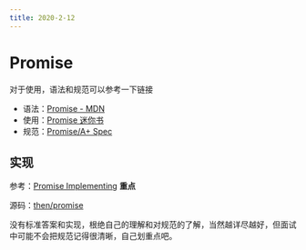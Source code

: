 ```yaml
---
title: 2020-2-12
---
```


# Promise

对于使用，语法和规范可以参考一下链接

- 语法：[Promise - MDN](https://developer.mozilla.org/zh-CN/docs/Web/JavaScript/Reference/Global_Objects/Promise)
- 使用：[Promise 迷你书](http://liubin.org/promises-book/#introduction)
- 规范：[Promise/A+ Spec](https://promisesaplus.com/)

## 实现

参考：[Promise Implementing](https://www.promisejs.org/implementing/) **重点**

源码：[then/promise](https://github.com/then/promise/blob/master/src/core.js)

没有标准答案和实现，根绝自己的理解和对规范的了解，当然越详尽越好，但面试中可能不会把规范记得很清晰，自己划重点吧。
